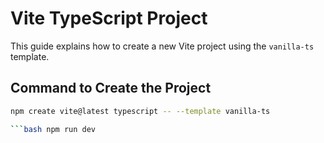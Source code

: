 # Vite TypeScript Project

This guide explains how to create a new Vite project using the `vanilla-ts` template.

## Command to Create the Project

```bash
npm create vite@latest typescript -- --template vanilla-ts 

```bash npm run dev



